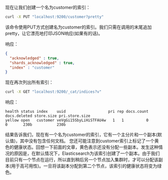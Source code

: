 现在让我们创建一个名为customer的索引：
```bash
curl -X PUT "localhost:9200/customer?pretty"
```

该命令使用PUT方式创建名为customer的索引。我们只需在调用的末尾追加pretty，让它漂亮地打印JSON响应(如果有的话)。

响应：
```json
{
  "acknowledged" : true,
  "shards_acknowledged" : true,
  "index" : "customer"
}
```

现在再次列出所有索引：
```bash
curl -X GET "localhost:9200/_cat/indices?v"
```

响应：
```
health status index    uuid                   pri rep docs.count docs.deleted store.size pri.store.size
yellow open   customer veVgGi15SbyLiHiSTFAU4w   1   1          0            0       230b           230b
```

结果告诉我们，现在有一个名为customer的索引，它有一个主分片和一个副本(默认值)，其中没有包含任何文档。
您还可能注意到customer索引上标记了一个黄色的健康状态。回想一下前面的文章，黄色表示还没有分配一些副本。发生这种情况的原因是，在默认情况下，Elasticsearch为该索引创建了一个副本。由于我们目前只有一个节点在运行，所以直到稍后另一个节点加入集群时，才可以分配该副本(用于高可用性)。一旦将该副本分配到第二个节点，该索引的健康状态将变为绿色。

